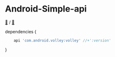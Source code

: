 # Android-Simple-api

[📃](https://developer.android.com/training/volley) / [🐙](https://github.com/google/volley)

dependencies {
```groovy
	api 'com.android.volley:volley' //+':version'
```
}

